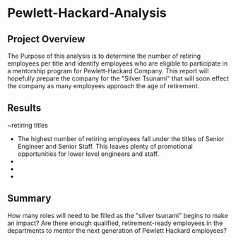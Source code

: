 # Pewlett-Hackard-Analysis

## Project Overview
The Purpose of this analysis is to determine the number of retiring employees per title and identify employees who are eligible to participate in a mentorship program for Pewlett-Hackard Company. This report will hopefully prepare the company for the "Silver Tsunami" that will soon effect the company as many employees approach the age of retirement.

## Results
~retiring titles
- The highest number of retiring employees fall under the titles of Senior Engineer and Senior Staff. This leaves plenty of promotional opportunities for lower level engineers and staff.
- 
-
-

## Summary
How many roles will need to be filled as the "silver tsunami" begins to make an impact?
Are there enough qualified, retirement-ready employees in the departments to mentor the next generation of Pewlett Hackard employees?
